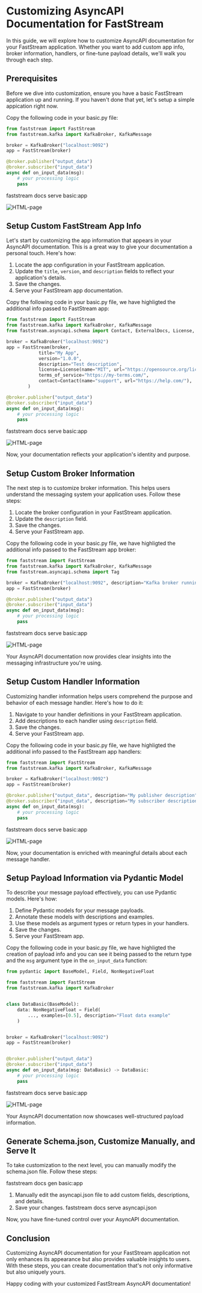 # Customizing AsyncAPI Documentation for FastStream

In this guide, we will explore how to customize AsyncAPI documentation for your FastStream application. Whether you want to add custom app info, broker information, handlers, or fine-tune payload details, we'll walk you through each step.

## Prerequisites

Before we dive into customization, ensure you have a basic FastStream application up and running. If you haven't done that yet, let's setup a simple appication right now.

Copy the following code in your basic.py file:

```python linenums="1"
from faststream import FastStream
from faststream.kafka import KafkaBroker, KafkaMessage

broker = KafkaBroker("localhost:9092")
app = FastStream(broker)

@broker.publisher("output_data")
@broker.subscriber("input_data")
async def on_input_data(msg):
    # your processing logic
    pass
```

faststream docs serve basic:app

![HTML-page](../../../assets/img/AsyncAPI-basic-html-short.png)

## Setup Custom FastStream App Info

Let's start by customizing the app information that appears in your AsyncAPI documentation. This is a great way to give your documentation a personal touch. Here's how:

1. Locate the app configuration in your FastStream application.
1. Update the `title`, `version`, and `description` fields to reflect your application's details.
1. Save the changes.
1. Serve your FastStream app documentation.

Copy the following code in your basic.py file, we have highligted the additional info passed to FastStream app:

```python linenums="1" hl_lines="7-12"
from faststream import FastStream
from faststream.kafka import KafkaBroker, KafkaMessage
from faststream.asyncapi.schema import Contact, ExternalDocs, License, Tag

broker = KafkaBroker("localhost:9092")
app = FastStream(broker,
            title="My App",
            version="1.0.0",
            description="Test description",
            license=License(name="MIT", url="https://opensource.org/license/mit/"),
            terms_of_service="https://my-terms.com/",
            contact=Contact(name="support", url="https://help.com/"),
        )

@broker.publisher("output_data")
@broker.subscriber("input_data")
async def on_input_data(msg):
    # your processing logic
    pass
```

faststream docs serve basic:app

![HTML-page](../../../assets/img/AsyncAPI-custom-info.png)

Now, your documentation reflects your application's identity and purpose.

## Setup Custom Broker Information

The next step is to customize broker information. This helps users understand the messaging system your application uses. Follow these steps:

1. Locate the broker configuration in your FastStream application.
1. Update the `description` field.
1. Save the changes.
1. Serve your FastStream app.

Copy the following code in your basic.py file, we have highligted the additional info passed to the FastStream app broker:

```python linenums="1" hl_lines="5"
from faststream import FastStream
from faststream.kafka import KafkaBroker, KafkaMessage
from faststream.asyncapi.schema import Tag

broker = KafkaBroker("localhost:9092", description="Kafka broker running locally")
app = FastStream(broker)

@broker.publisher("output_data")
@broker.subscriber("input_data")
async def on_input_data(msg):
    # your processing logic
    pass
```

faststream docs serve basic:app

![HTML-page](../../../assets/img/AsyncAPI-custom-broker.png)

Your AsyncAPI documentation now provides clear insights into the messaging infrastructure you're using.

## Setup Custom Handler Information

Customizing handler information helps users comprehend the purpose and behavior of each message handler. Here's how to do it:

1. Navigate to your handler definitions in your FastStream application.
1. Add descriptions to each handler using `description` field.
1. Save the changes.
1. Serve your FastStream app.

Copy the following code in your basic.py file, we have highligted the additional info passed to the FastStream app handlers:

```python linenums="1" hl_lines="7-8"
from faststream import FastStream
from faststream.kafka import KafkaBroker, KafkaMessage

broker = KafkaBroker("localhost:9092")
app = FastStream(broker)

@broker.publisher("output_data", description="My publisher description")
@broker.subscriber("input_data", description="My subscriber description")
async def on_input_data(msg):
    # your processing logic
    pass
```

faststream docs serve basic:app

![HTML-page](../../../assets/img/AsyncAPI-custom-handler.png)

Now, your documentation is enriched with meaningful details about each message handler.

## Setup Payload Information via Pydantic Model

To describe your message payload effectively, you can use Pydantic models. Here's how:

1. Define Pydantic models for your message payloads.
1. Annotate these models with descriptions and examples.
1. Use these models as argument types or return types in your handlers.
1. Save the changes.
1. Serve your FastStream app.

Copy the following code in your basic.py file, we have highligted the creation of payload info and you can see it being passed to the return type and the `msg` argument type in the `on_input_data` function:

```python linenums="1" hl_lines="5"
from pydantic import BaseModel, Field, NonNegativeFloat

from faststream import FastStream
from faststream.kafka import KafkaBroker


class DataBasic(BaseModel):
    data: NonNegativeFloat = Field(
        ..., examples=[0.5], description="Float data example"
    )


broker = KafkaBroker("localhost:9092")
app = FastStream(broker)


@broker.publisher("output_data")
@broker.subscriber("input_data")
async def on_input_data(msg: DataBasic) -> DataBasic:
    # your processing logic
    pass
```

faststream docs serve basic:app

![HTML-page](../../../assets/img/AsyncAPI-payload-info.png)

Your AsyncAPI documentation now showcases well-structured payload information.

## Generate Schema.json, Customize Manually, and Serve It

To take customization to the next level, you can manually modify the schema.json file. Follow these steps:

faststream docs gen basic:app
1. Manually edit the asyncapi.json file to add custom fields, descriptions, and details.
1. Save your changes.
faststream docs serve asyncapi.json

Now, you have fine-tuned control over your AsyncAPI documentation.

## Conclusion

Customizing AsyncAPI documentation for your FastStream application not only enhances its appearance but also provides valuable insights to users. With these steps, you can create documentation that's not only informative but also uniquely yours.

Happy coding with your customized FastStream AsyncAPI documentation!
